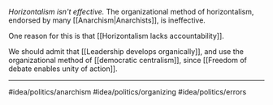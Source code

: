 *Horizontalism isn't effective.* The organizational method of horizontalism, endorsed by many [[Anarchism|Anarchists]], is ineffective. 

One reason for this is that [[Horizontalism lacks accountability]]. 

We should admit that [[Leadership develops organically]], and use the organizational method of [[democratic centralism]], since [[Freedom of debate enables unity of action]]. 

---
#idea/politics/anarchism 
#idea/politics/organizing 
#idea/politics/errors 